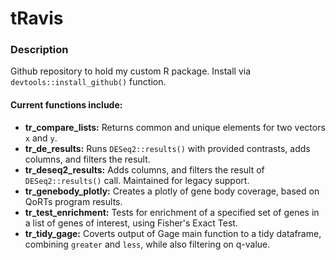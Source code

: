 # tRavis

### Description
Github repository to hold my custom R package.
Install via `devtools::install_github()` function.

#### Current functions include:
- **tr_compare_lists:** Returns common and unique elements for two vectors `x` and `y`.
- **tr_de_results:** Runs `DESeq2::results()` with provided contrasts, adds columns, and filters the result.
- **tr_deseq2_results:** Adds columns, and filters the result of `DESeq2::results()` call. Maintained for legacy support. 
- **tr_genebody_plotly:** Creates a plotly of gene body coverage, based on QoRTs program results.
- **tr_test_enrichment:** Tests for enrichment of a specified set of genes in a list of genes of interest, using Fisher's Exact Test.
- **tr_tidy_gage:** Coverts output of Gage main function to a tidy dataframe, combining `greater` and `less`, while also filtering on q-value.
